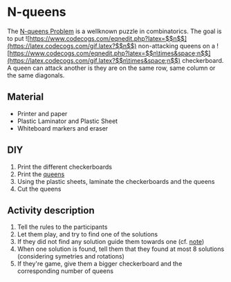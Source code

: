 # N-queens

The [N-queens Problem](https://en.wikipedia.org/wiki/Eight_queens_puzzle) is a wellknown puzzle in combinatorics. The goal is to put ![https://www.codecogs.com/eqnedit.php?latex=$$n$$](https://latex.codecogs.com/gif.latex?$$n$$) non-attacking queens on a ![https://www.codecogs.com/eqnedit.php?latex=$$n\times&space;n$$](https://latex.codecogs.com/gif.latex?$$n\times&space;n$$) checkerboard. A queen can attack another is they are on the same row, same column or the same diagonals.

## Material
  - Printer and paper
  - Plastic Laminator and Plastic Sheet
  - Whiteboard markers and eraser

## DIY
  1. Print the different checkerboards
  2. Print the [queens](https://github.com/mpelleau/FunCS/tree/master/N-queens/queens.pdf)
  3. Using the plastic sheets, laminate the checkerboards and the queens
  4. Cut the queens
  
## Activity description
  1. Tell the rules to the participants
  2. Let them play, and try to find one of the solutions
  3. If they did not find any solution guide them towards one (cf. [note](https://github.com/mpelleau/FunCS/tree/master/N-queens/en/note4x4.pdf))
  4. When one solution is found, tell them that they found at most 8 solutions (considering symetries and rotations)
  5. If they're game, give them a bigger checkerboard and the corresponding number of queens
